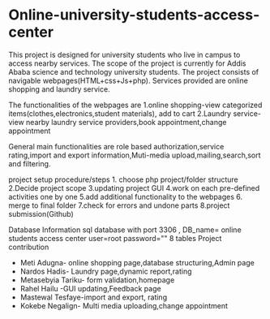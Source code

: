# Online-university-students-access-center
This project is designed for university students who live in campus to access nearby services.
The scope of the project is currently for Addis Ababa science and technology university students.
The project consists of navigable webpages(HTML+css+Js+php).
Services provided are online shopping and laundry service.

The functionalities of the webpages are
1.online shopping-view categorized items(clothes,electronics,student materials), add to cart
2.Laundry service- view nearby laundry service providers,book appointment,change appointment

General main functionalities are role based authorization,service rating,import and export information,Muti-media upload,mailing,search,sort and filtering.


project setup procedure/steps 1. choose php project/folder structure 2.Decide project scope 3.updating project GUI 4.work on each pre-defined activities one by one
5.add additional functionality to the webpages
6. merge to final folder 7.check for errors and undone parts 8.project submission(Github)

 Database Information
 sql database with port 3306 ,
 DB_name= online students access center
 user=root
 password=""
 8 tables
 Project contribution
 - Meti Adugna- online shopping page,database structuring,Admin page
 - Nardos Hadis- Laundry page,dynamic report,rating
 - Metasebyia Tariku- form validation,homepage
 - Rahel Hailu -GUI updating,Feedback page
 - Mastewal Tesfaye-import and export, rating
 - Kokebe Negalign- Multi media uploading,change appointment
